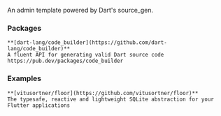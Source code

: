 An admin template powered by Dart's source_gen.

### Packages

    **[dart-lang/code_builder](https://github.com/dart-lang/code_builder)**
    A fluent API for generating valid Dart source code https://pub.dev/packages/code_builder

### Examples

    **[vitusortner/floor](https://github.com/vitusortner/floor)**
    The typesafe, reactive and lightweight SQLite abstraction for your Flutter applications
